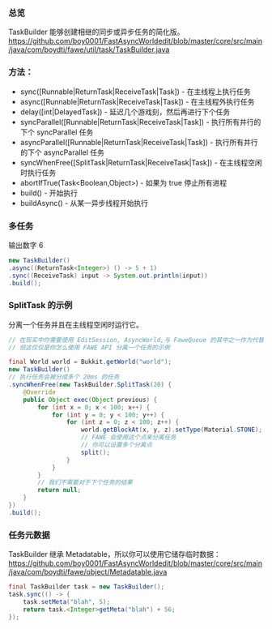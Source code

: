 ### 总览
TaskBuilder 能够创建相继的同步或异步任务的简化版。
https://github.com/boy0001/FastAsyncWorldedit/blob/master/core/src/main/java/com/boydti/fawe/util/task/TaskBuilder.java
### 方法：
 - sync([Runnable|ReturnTask|ReceiveTask|Task]) - 在主线程上执行任务
 - async([Runnable|ReturnTask|ReceiveTask|Task]) - 在主线程外执行任务
 - delay([int|DelayedTask]) - 延迟几个游戏刻，然后再进行下个任务
 - syncParallel([Runnable|ReturnTask|ReceiveTask|Task]) - 执行所有并行的下个 syncParallel 任务
 - asyncParallel([Runnable|ReturnTask|ReceiveTask|Task]) - 执行所有并行的下个 asyncParallel 任务
 - syncWhenFree([SplitTask|ReturnTask|ReceiveTask|Task]) - 在主线程空闲时执行任务
 - abortIfTrue(Task<Boolean,Object>) - 如果为 true 停止所有进程
 - build() - 开始执行
 - buildAsync() - 从某一异步线程开始执行

### 多任务
输出数字 6
```Java
new TaskBuilder()
.async((ReturnTask<Integer>) () -> 5 + 1)
.sync((ReceiveTask) input -> System.out.println(input))
.build();
```
### SplitTask 的示例
分离一个任务并且在主线程空闲时运行它。
```Java
// 在现实中你需要使用 EditSession, AsyncWorld,与 FaweQueue 的其中之一作为代替。
// 但这仅仅是你怎么使用 FAWE API 分离一个任务的示例

final World world = Bukkit.getWorld("world");
new TaskBuilder()
// 执行任务会被分成多个 20ms 的任务
.syncWhenFree(new TaskBuilder.SplitTask(20) {
    @Override
    public Object exec(Object previous) {
        for (int x = 0; x < 100; x++) {
            for (int y = 0; y < 100; y++) {
                for (int z = 0; z < 100; z++) {
                    world.getBlockAt(x, y, z).setType(Material.STONE);
                    // FAWE 会使用这个点来分离任务
                    // 你可以设置多个分离点
                    split();
                }
            }
        }
        // 我们不需要对于下个任务的结果
        return null;
    }
})
.build();
```
### 任务元数据
TaskBuilder 继承 Metadatable，所以你可以使用它储存临时数据：
https://github.com/boy0001/FastAsyncWorldedit/blob/master/core/src/main/java/com/boydti/fawe/object/Metadatable.java
```Java
final TaskBuilder task = new TaskBuilder();
task.sync(() -> {
    task.setMeta("blah", 5);
    return task.<Integer>getMeta("blah") + 56;
});
```